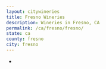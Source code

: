 ```yaml
---
layout: citywineries
title: Fresno Wineries
description: Wineries in Fresno, CA
permalink: /ca/fresno/fresno/
state: ca
county: fresno
city: fresno
---
```

-
